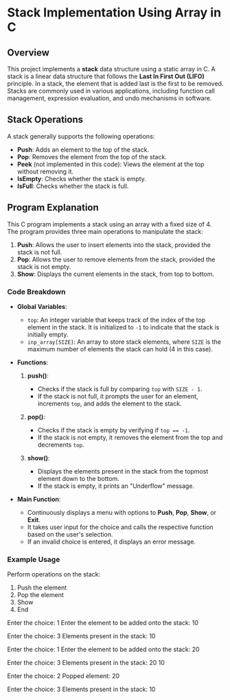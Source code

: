 # Stack Implementation Using Array in C

## Overview

This project implements a **stack** data structure using a static array in C. A stack is a linear data structure that follows the **Last In First Out (LIFO)** principle. In a stack, the element that is added last is the first to be removed. Stacks are commonly used in various applications, including function call management, expression evaluation, and undo mechanisms in software.

## Stack Operations

A stack generally supports the following operations:
- **Push**: Adds an element to the top of the stack.
- **Pop**: Removes the element from the top of the stack.
- **Peek** (not implemented in this code): Views the element at the top without removing it.
- **IsEmpty**: Checks whether the stack is empty.
- **IsFull**: Checks whether the stack is full.

## Program Explanation

This C program implements a stack using an array with a fixed size of 4. The program provides three main operations to manipulate the stack:
1. **Push**: Allows the user to insert elements into the stack, provided the stack is not full.
2. **Pop**: Allows the user to remove elements from the stack, provided the stack is not empty.
3. **Show**: Displays the current elements in the stack, from top to bottom.

### Code Breakdown

- **Global Variables**:
  - `top`: An integer variable that keeps track of the index of the top element in the stack. It is initialized to `-1` to indicate that the stack is initially empty.
  - `inp_array[SIZE]`: An array to store stack elements, where `SIZE` is the maximum number of elements the stack can hold (4 in this case).

- **Functions**:
  1. **push()**: 
     - Checks if the stack is full by comparing `top` with `SIZE - 1`. 
     - If the stack is not full, it prompts the user for an element, increments `top`, and adds the element to the stack.
  
  2. **pop()**:
     - Checks if the stack is empty by verifying if `top == -1`.
     - If the stack is not empty, it removes the element from the top and decrements `top`.
  
  3. **show()**:
     - Displays the elements present in the stack from the topmost element down to the bottom.
     - If the stack is empty, it prints an "Underflow" message.

- **Main Function**:
  - Continuously displays a menu with options to **Push**, **Pop**, **Show**, or **Exit**.
  - It takes user input for the choice and calls the respective function based on the user's selection.
  - If an invalid choice is entered, it displays an error message.

### Example Usage

Perform operations on the stack:
1. Push the element
2. Pop the element
3. Show
4. End

Enter the choice: 1
Enter the element to be added onto the stack: 10

Enter the choice: 3
Elements present in the stack: 
10

Enter the choice: 1
Enter the element to be added onto the stack: 20

Enter the choice: 3
Elements present in the stack: 
20
10

Enter the choice: 2
Popped element: 20

Enter the choice: 3
Elements present in the stack: 
10
